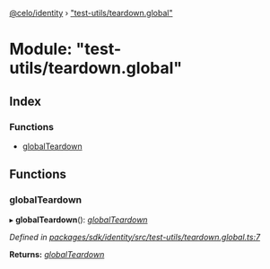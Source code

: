 [@celo/identity](../README.md) › ["test-utils/teardown.global"](_test_utils_teardown_global_.md)

# Module: "test-utils/teardown.global"

## Index

### Functions

* [globalTeardown](_test_utils_teardown_global_.md#globalteardown)

## Functions

###  globalTeardown

▸ **globalTeardown**(): *[globalTeardown](_test_utils_teardown_global_.md#globalteardown)*

*Defined in [packages/sdk/identity/src/test-utils/teardown.global.ts:7](https://github.com/celo-org/celo-monorepo/blob/master/packages/sdk/identity/src/test-utils/teardown.global.ts#L7)*

**Returns:** *[globalTeardown](_test_utils_teardown_global_.md#globalteardown)*
